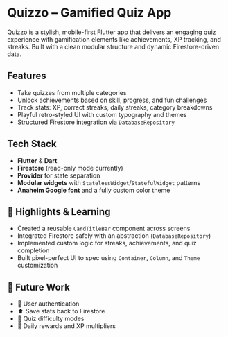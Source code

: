 # Quizzo – Gamified Quiz App

Quizzo is a stylish, mobile-first Flutter app that delivers an engaging quiz experience with gamification elements like achievements, XP tracking, and streaks. Built with a clean modular structure and dynamic Firestore-driven data.

## Features

- Take quizzes from multiple categories  
- Unlock achievements based on skill, progress, and fun challenges  
- Track stats: XP, correct streaks, daily streaks, category breakdowns  
- Playful retro-styled UI with custom typography and themes  
- Structured Firestore integration via `DatabaseRepository`  

## Tech Stack

- **Flutter** & **Dart**  
- **Firestore** (read-only mode currently)  
- **Provider** for state separation  
- **Modular widgets** with `StatelessWidget`/`StatefulWidget` patterns  
- **Anaheim Google font** and a fully custom color theme  


## 🧪 Highlights & Learning

- Created a reusable `CardTitleBar` component across screens  
- Integrated Firestore safely with an abstraction (`DatabaseRepository`)  
- Implemented custom logic for streaks, achievements, and quiz completion  
- Built pixel-perfect UI to spec using `Container`, `Column`, and `Theme` customization  

## 🚧 Future Work

- 🔐 User authentication  
- ⬆️ Save stats back to Firestore  
- 🧠 Quiz difficulty modes  
- 🎁 Daily rewards and XP multipliers  
